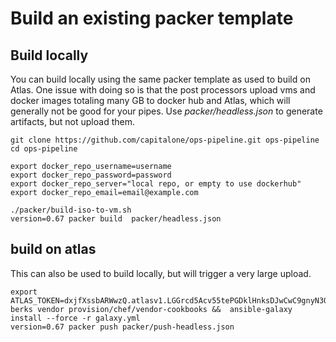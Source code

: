 # Build an existing packer template


## Build locally

You can build locally using the same packer template as used to build on Atlas.  One issue with doing so is that the post processors upload vms and docker images totaling many GB to docker hub and Atlas, which will generally not be good for your pipes. Use *packer/headless.json* to generate artifacts, but not upload them.

```
git clone https://github.com/capitalone/ops-pipeline.git ops-pipeline
cd ops-pipeline

export docker_repo_username=username
export docker_repo_password=password
export docker_repo_server="local repo, or empty to use dockerhub"
export docker_repo_email=email@example.com

./packer/build-iso-to-vm.sh
version=0.67 packer build  packer/headless.json
```

## build on atlas

This can also be used to build locally, but will trigger a very large upload.

```
export ATLAS_TOKEN=dxjfXssbARWwzQ.atlasv1.LGGrcd5Acv55tePGDklHnksDJwCwC9gnyN3QWYe5c3A7Jqw06FMcX9Nj82Etls12qkE
berks vendor provision/chef/vendor-cookbooks &&  ansible-galaxy install --force -r galaxy.yml
version=0.67 packer push packer/push-headless.json
```
